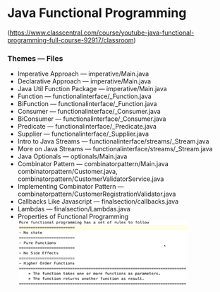 # Java Functional Programming
(https://www.classcentral.com/course/youtube-java-functional-programming-full-course-92917/classroom)

### Themes — Files
* Imperative Approach — imperative/Main.java
* Declarative Approach — imperative/Main.java
* Java Util Function Package — imperative/Main.java
* Function — functionalinterface/_Function.java
* BiFunction — functionalinterface/_Function.java
* Consumer — functionalinterface/_Consumer.java
* BiConsumer — functionalinterface/_Consumer.java
* Predicate — functionalinterface/_Predicate.java
* Supplier — functionalinterface/_Supplier.java
* Intro to Java Streams — functionalinterface/streams/_Stream.java
* More on Java Streams — functionalinterface/streams/_Stream.java
* Java Optionals — optionals/Main.java
* Combinator Pattern — combinatorpattern/Main.java<br>
  combinatorpattern/Customer.java,<br>
  combinatorpattern/CustomerValidatorService.java
* Implementing Combinator Pattern — combinatorpattern/CustomerRegistrationValidator.java
* Callbacks Like Javascript — finalsection/callbacks.java
* Lambdas — finalsection/Lambdas.java
* Properties of Functional Programming<br>
  <img src="./readme_assets/rules_of_functionl_programming.png" width="80%"/><p>
